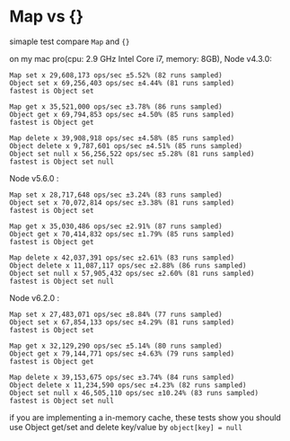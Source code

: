 # Map vs {}

simaple test compare `Map` and `{}`

on my mac pro(cpu: 2.9 GHz Intel Core i7, memory: 8GB), Node v4.3.0:

```
Map set x 29,608,173 ops/sec ±5.52% (82 runs sampled)
Object set x 69,256,403 ops/sec ±4.44% (81 runs sampled)
fastest is Object set

Map get x 35,521,000 ops/sec ±3.78% (86 runs sampled)
Object get x 69,794,853 ops/sec ±4.50% (85 runs sampled)
fastest is Object get

Map delete x 39,908,918 ops/sec ±4.58% (85 runs sampled)
Object delete x 9,787,601 ops/sec ±4.51% (85 runs sampled)
Object set null x 56,256,522 ops/sec ±5.28% (81 runs sampled)
fastest is Object set null
```


Node v5.6.0 :

```
Map set x 28,717,648 ops/sec ±3.24% (83 runs sampled)
Object set x 70,072,814 ops/sec ±3.38% (81 runs sampled)
fastest is Object set

Map get x 35,030,486 ops/sec ±2.91% (87 runs sampled)
Object get x 70,414,832 ops/sec ±1.79% (85 runs sampled)
fastest is Object get

Map delete x 42,037,391 ops/sec ±2.61% (83 runs sampled)
Object delete x 11,087,117 ops/sec ±2.88% (86 runs sampled)
Object set null x 57,905,432 ops/sec ±2.60% (81 runs sampled)
fastest is Object set null
```

Node v6.2.0 :

```
Map set x 27,483,071 ops/sec ±8.84% (77 runs sampled)
Object set x 67,854,133 ops/sec ±4.29% (81 runs sampled)
fastest is Object set

Map get x 32,129,290 ops/sec ±5.14% (80 runs sampled)
Object get x 79,144,771 ops/sec ±4.63% (79 runs sampled)
fastest is Object get

Map delete x 39,153,675 ops/sec ±3.74% (84 runs sampled)
Object delete x 11,234,590 ops/sec ±4.23% (82 runs sampled)
Object set null x 46,505,110 ops/sec ±10.24% (83 runs sampled)
fastest is Object set null
```

if you are implementing a in-memory cache, these tests show you should use Object get/set and delete key/value by `object[key] = null`
